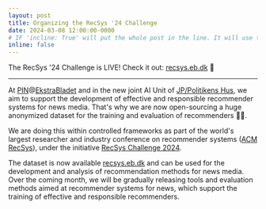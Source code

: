 ```yaml
---
layout: post
title: Organizing the RecSys '24 Challenge
date: 2024-03-08 12:00:00-0000
# IF 'incline: True' will put the whole post in the line. It will use the whole annoucement as 'title'.
inline: false
---
```


The RecSys '24 Challenge is LIVE! Check it out: [recsys.eb.dk](https://recsys.eb.dk) 🚀

***

At [PIN](https://www.cbs.dk/en/research/cbs-research-projects/research-projects-overview/e3092958-c64c-46f8-94db-36c92bd0b5ed)@[EkstraBladet](https://ekstrabladet.dk/) and in the new joint AI Unit of [JP/Politikens Hus](https://jppol.dk/en/), we aim to support the development of effective and responsible recommender systems for news media. That's why we are now open-sourcing a huge anonymized dataset for the training and evaluation of recommenders 🤖😄.

We are doing this within controlled frameworks as part of the world's largest researcher and industry conference on recommender systems ([ACM RecSys](https://recsys.acm.org/)), under the initiative [RecSys Challenge 2024](https://recsys.acm.org/recsys24/challenge/). 

The dataset is now available [recsys.eb.dk](https://recsys.eb.dk) and can be used for the development and analysis of recommendation methods for news media. Over the coming month, we will be gradually releasing tools and evaluation methods aimed at recommender systems for news, which support the training of effective and responsible recommenders.

